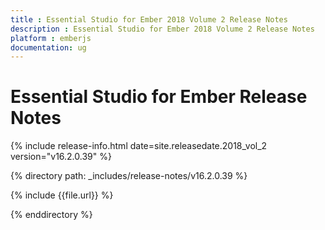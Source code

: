 ```yaml
---
title : Essential Studio for Ember 2018 Volume 2 Release Notes
description : Essential Studio for Ember 2018 Volume 2 Release Notes
platform : emberjs
documentation: ug
---
```


# Essential Studio for Ember Release Notes

{% include release-info.html date=site.releasedate.2018_vol_2 version="v16.2.0.39" %} 

{% directory path: _includes/release-notes/v16.2.0.39 %}

{% include {{file.url}} %}

{% enddirectory %}